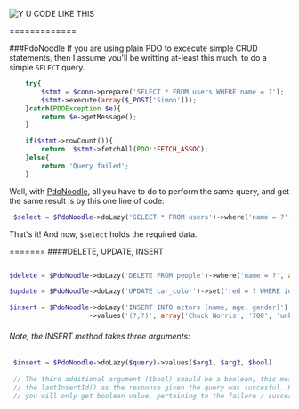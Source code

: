 ![Y U CODE LIKE THIS](http://i.imm.io/1hRAR.jpeg)

 
=============

###PdoNoodle
If you are using plain PDO to excecute simple CRUD statements, then I assume you'll be writting at-least this much, 
to do a simple `SELECT` query. 

```` php            
	try{
		$stmt = $conn->prepare('SELECT * FROM users WHERE name = ?');
		$stmt->execute(array($_POST['Simon']));
	}catch(PDOException $e){
		return $e->getMessage();
	}

	if($stmt->rowCount()){
		return  $stmt->fetchAll(PDO::FETCH_ASSOC); 
	}else{
		return 'Query failed';
	}
`````
 Well,  with [PdoNoodle](https://github.com/simon-eQ/PdoNoodle), all you have to do to perform the same query, and  get the same result is by this one line of code:

```` php     
 $select = $PdoNoodle->doLazy('SELECT * FROM users')->where('name = ?', $_POST['Simon']);
````
 That's it! And now, `$select` holds the required data.   
 
 
=======
####DELETE, UPDATE, INSERT
```` php   

$delete = $PdoNoodle->doLazy('DELETE FROM people')->where('name = ?', array('Hitler'));
````
```` php 
$update = $PdoNoodle->doLazy('UPDATE car_color')->set('red = ? WHERE id = ?', array('blue', 1));
````
```` php 
$insert = $PdoNoodle->doLazy('INSERT INTO actors (name, age, gender)')
                    ->values('(?,?)', array('Chuck Norris', '700', 'unknown'), true);
````
###### Note, the INSERT method takes three arguments: 

```` php 
 $insert = $PdoNoodle->doLazy($query)->values($arg1, $arg2, $bool)
 
 // The third additional argument ($bool) should be a boolean, this means if you set it to 'true' it will return 
 // the lastInsertId() as the response given the query was succesful. However, If set to 'false',
 // you will only get boolean value, pertaining to the failure / success of the query


